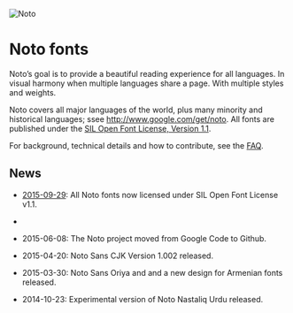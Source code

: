 ![Noto](images/noto.png)

# Noto fonts

Noto’s goal is to provide a beautiful reading experience for all languages. In visual harmony when multiple languages share a page. With multiple styles and weights.

Noto covers all major languages of the world, plus many minority and historical languages; ssee http://www.google.com/get/noto. All fonts are published under the [SIL Open Font License, Version 1.1](http://scripts.sil.org/OFL).

For background, technical details and how to contribute, see the [FAQ](FAQ.md).

## News

* [2015-09-29](NEWS): All Noto fonts now licensed under SIL Open Font License v1.1.
* 
* 2015-06-08: The Noto project moved from Google Code to Github.

* 2015-04-20: Noto Sans CJK Version 1.002 released.

* 2015-03-30: Noto Sans Oriya and and a new design for Armenian fonts released.

* 2014-10-23: Experimental version of Noto Nastaliq Urdu released.
